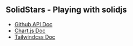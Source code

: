 ## SolidStars - Playing with solidjs

- [Github API Doc](https://docs.github.com/en/rest/activity/starring#about-the-starring-api)
- [Chart.js Doc](https://www.chartjs.org/docs/latest/)
- [Tailwindcss Doc](https://tailwindcss.com/docs/)
